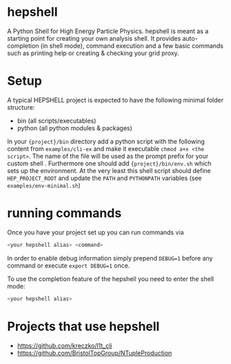 # hepshell
A Python Shell for High Energy Particle Physics.
hepshell is meant as a starting point for creating your own analysis shell. 
It provides auto-completion (in shell mode), command execution and a few basic
commands such as printing help or creating & checking your grid proxy.



# Setup

A typical HEPSHELL project is expected to have the following minimal folder structure:
 - bin (all scripts/executables)
 - python (all python modules & packages)

In your `{project}/bin` directory add a python script with the following content
from `examples/cli-ex` and make it executable `chmod a+x <the script>`.
The name of the file will be used as the prompt prefix for your custom shell
.
Furthermore one should add `{project}/bin/env.sh` which sets up the environment.
At the very least this shell script should define `HEP_PROJECT_ROOT` and update
the `PATH` and `PYTHONPATH` variables (see `examples/env-minimal.sh`)


# running commands
Once you have your project set up you can run commands via
```bash
<your hepshell alias> <command>
```
In order to enable debug information simply prepend `DEBUG=1` before any command
or execute `export DEBUG=1` once.

To use the completion feature of the hepshell you need to enter the shell mode:
```bash
<your hepshell alias>
```

# Projects that use hepshell
 - https://github.com/kreczko/l1t_cli
 - https://github.com/BristolTopGroup/NTupleProduction
